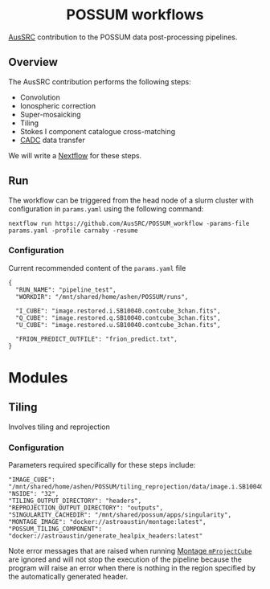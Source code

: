 <h1 align="center"><a>POSSUM workflows</a></h1>

[AusSRC](https://aussrc.org) contribution to the POSSUM data post-processing pipelines.

## Overview

The AusSRC contribution performs the following steps:

- Convolution
- Ionospheric correction
- Super-mosaicking
- Tiling
- Stokes I component catalogue cross-matching
- [CADC](https://www.cadc-ccda.hia-iha.nrc-cnrc.gc.ca/en/) data transfer

We will write a [Nextflow](https://www.nextflow.io/) for these steps.

## Run

The workflow can be triggered from the head node of a slurm cluster with configuration in `params.yaml` using the following command:

```
nextflow run https://github.com/AusSRC/POSSUM_workflow -params-file params.yaml -profile carnaby -resume
```

### Configuration

Current recommended content of the `params.yaml` file

```
{
  "RUN_NAME": "pipeline_test",
  "WORKDIR": "/mnt/shared/home/ashen/POSSUM/runs",

  "I_CUBE": "image.restored.i.SB10040.contcube_3chan.fits",
  "Q_CUBE": "image.restored.q.SB10040.contcube_3chan.fits",
  "U_CUBE": "image.restored.u.SB10040.contcube_3chan.fits",

  "FRION_PREDICT_OUTFILE": "frion_predict.txt",
}
```

# Modules

## Tiling

Involves tiling and reprojection

### Configuration

Parameters required specifically for these steps include:

```
"IMAGE_CUBE": "/mnt/shared/home/ashen/POSSUM/tiling_reprojection/data/image.i.SB10040.cont.taylor.0.restored.fits",
"NSIDE": "32",
"TILING_OUTPUT_DIRECTORY": "headers",
"REPROJECTION_OUTPUT_DIRECTORY": "outputs",
"SINGULARITY_CACHEDIR": "/mnt/shared/possum/apps/singularity",
"MONTAGE_IMAGE": "docker://astroaustin/montage:latest",
"POSSUM_TILING_COMPONENT": "docker://astroaustin/generate_healpix_headers:latest"
```

Note error messages that are raised when running [Montage `mProjectCube`](http://montage.ipac.caltech.edu/docs/mProjectCube.html) are ignored and will not stop the execution of the pipeline because the program will raise an error when there is nothing in the region specified by the automatically generated header.
